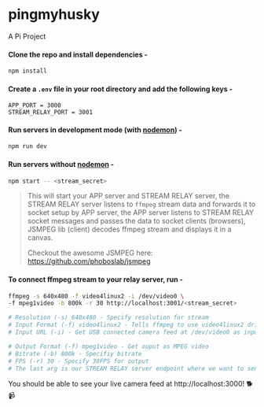 # pingmyhusky

A Pi Project

#### Clone the repo and install dependencies -

```bash
npm install
```

#### Create a `.env` file in your root directory and add the following keys -

```
APP_PORT = 3000
STREAM_RELAY_PORT = 3001
```

#### Run servers in development mode (with [nodemon](https://nodemon.io)) -

```bash
npm run dev
```

#### Run servers without [nodemon](https://nodemon.io) -

```bash
npm start -- <stream_secret>
```

> This will start your APP server and STREAM RELAY server,
> the STREAM RELAY server listens to `ffmpeg` stream data and forwards it to socket setup by APP server,
> the APP server listens to STREAM RELAY socket messages and passes the data to socket clients (browsers),
> JSMPEG lib (client) decodes ffmpeg stream and displays it in a canvas.
> 
> Checkout the awesome JSMPEG here: https://github.com/phoboslab/jsmpeg

#### To connect ffmpeg stream to your relay server, run -

```bash
ffmpeg -s 640x480 -f video4linux2 -i /dev/video0 \
-f mpeg1video -b 800k -r 30 http://localhost:3001/<stream_secret>

# Resolution (-s) 640x480 - Specify resolution for stream
# Input Format (-f) video4linux2 - Tells ffmpeg to use video4linux2 driver to encode camera feed to h264
# Input URL (-i) - Get USB connected camera feed at /dev/video0 as input

# Output Format (-f) mpeg1video - Get ouput as MPEG video
# Bitrate (-b) 800k - Specifiy bitrate
# FPS (-r) 30 - Specify 30FPS for output
# The last arg is our STREAM RELAY server endpoint where we want to send the stream to
```

You should be able to see your live camera feed at http://localhost:3000! :dog2: :video_camera:
